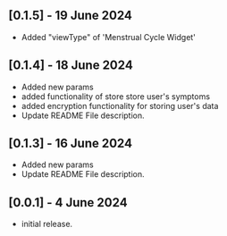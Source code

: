 ## [0.1.5] - 19 June 2024
* Added "viewType" of 'Menstrual Cycle Widget'

## [0.1.4] - 18 June 2024
* Added new params 
* added functionality of store store user's symptoms 
* added encryption functionality for storing user's data
* Update README File description.

## [0.1.3] - 16 June 2024
* Added new params
* Update README File description.

## [0.0.1] - 4 June 2024
* initial release.